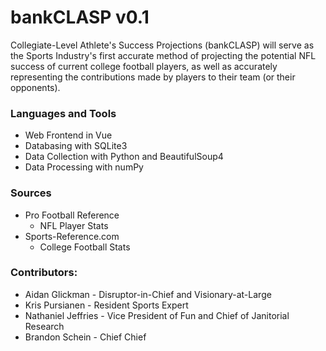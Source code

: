 # bankCLASP v0.1
Collegiate-Level Athlete's Success Projections (bankCLASP) will serve as the Sports Industry's first accurate method of projecting the potential NFL success of current college football players, as well as accurately representing the contributions made by players to their team (or their opponents). 

### Languages and Tools
* Web Frontend in Vue
* Databasing with SQLite3
* Data Collection with Python and BeautifulSoup4
* Data Processing with numPy

### Sources
* Pro Football Reference
  * NFL Player Stats
* Sports-Reference.com
  * College Football Stats

### Contributors: 
* Aidan Glickman - Disruptor-in-Chief and Visionary-at-Large
* Kris Pursianen - Resident Sports Expert
* Nathaniel Jeffries - Vice President of Fun and Chief of Janitorial Research
* Brandon Schein - Chief Chief
